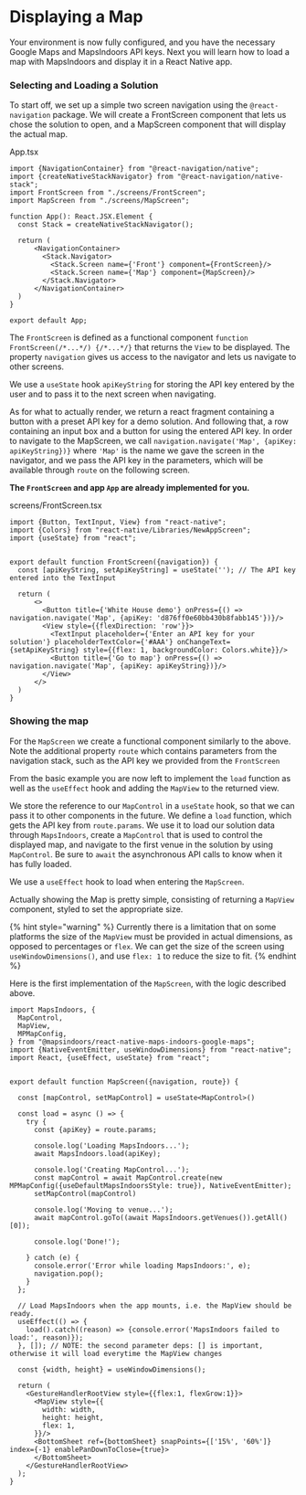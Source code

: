# Displaying a Map

Your environment is now fully configured, and you have the necessary Google Maps and MapsIndoors API keys. Next you will learn how to load a map with MapsIndoors and display it in a React Native app.

### Selecting and Loading a Solution[​](https://docs.mapsindoors.com/getting-started/React%20Native/display-a-map#selecting-and-loading-a-solution) <a href="#selecting-and-loading-a-solution" id="selecting-and-loading-a-solution"></a>

To start off, we set up a simple two screen navigation using the `@react-navigation` package. We will create a FrontScreen component that lets us chose the solution to open, and a MapScreen component that will display the actual map.

App.tsx

```tsx
import {NavigationContainer} from "@react-navigation/native";
import {createNativeStackNavigator} from "@react-navigation/native-stack";
import FrontScreen from "./screens/FrontScreen";
import MapScreen from "./screens/MapScreen";

function App(): React.JSX.Element {
  const Stack = createNativeStackNavigator();

  return (
      <NavigationContainer>
        <Stack.Navigator>
          <Stack.Screen name={'Front'} component={FrontScreen}/>
          <Stack.Screen name={'Map'} component={MapScreen}/>
        </Stack.Navigator>
      </NavigationContainer>
  )
}

export default App;
```

The `FrontScreen` is defined as a functional component `function FrontScreen(/*...*/) {/*...*/}` that returns the `View` to be displayed. The property `navigation` gives us access to the navigator and lets us navigate to other screens.

We use a `useState` hook `apiKeyString` for storing the API key entered by the user and to pass it to the next screen when navigating.

As for what to actually render, we return a react fragment containing a button with a preset API key for a demo solution. And following that, a row containing an input box and a button for using the entered API key. In order to navigate to the MapScreen, we call `navigation.navigate('Map', {apiKey: apiKeyString})}` where `'Map'` is the name we gave the screen in the navigator, and we pass the API key in the parameters, which will be available through `route` on the following screen.

**The `FrontScreen` and app `App` are already implemented for you.**

screens/FrontScreen.tsx

```tsx
import {Button, TextInput, View} from "react-native";
import {Colors} from "react-native/Libraries/NewAppScreen";
import {useState} from "react";


export default function FrontScreen({navigation}) {
  const [apiKeyString, setApiKeyString] = useState(''); // The API key entered into the TextInput

  return (
      <>
        <Button title={'White House demo'} onPress={() => navigation.navigate('Map', {apiKey: 'd876ff0e60bb430b8fabb145'})}/>
        <View style={{flexDirection: 'row'}}>
          <TextInput placeholder={'Enter an API key for your solution'} placeholderTextColor={'#AAA'} onChangeText={setApiKeyString} style={{flex: 1, backgroundColor: Colors.white}}/>
          <Button title={'Go to map'} onPress={() => navigation.navigate('Map', {apiKey: apiKeyString})}/>
        </View>
      </>
  )
}
```

### Showing the map[​](https://docs.mapsindoors.com/getting-started/React%20Native/display-a-map#showing-the-map) <a href="#showing-the-map" id="showing-the-map"></a>

For the `MapScreen` we create a functional component similarly to the above. Note the additional property `route` which contains parameters from the navigation stack, such as the API key we provided from the `FrontScreen`

From the basic example you are now left to implement the `load` function as well as the `useEffect` hook and adding the `MapView` to the returned view.

We store the reference to our `MapControl` in a `useState` hook, so that we can pass it to other components in the future. We define a `load` function, which gets the API key from `route.params`. We use it to load our solution data through `MapsIndoors`, create a `MapControl` that is used to control the displayed map, and navigate to the first venue in the solution by using `MapControl`. Be sure to `await` the asynchronous API calls to know when it has fully loaded.

We use a `useEffect` hook to load when entering the `MapScreen`.

Actually showing the Map is pretty simple, consisting of returning a `MapView` component, styled to set the appropriate size.

{% hint style="warning" %}
Currently there is a limitation that on some platforms the size of the `MapView` must be provided in actual dimensions, as opposed to percentages or `flex`. We can get the size of the screen using `useWindowDimensions()`, and use `flex: 1` to reduce the size to fit.
{% endhint %}

Here is the first implementation of the `MapScreen`, with the logic described above.

```tsx
import MapsIndoors, {
  MapControl,
  MapView,
  MPMapConfig,
} from "@mapsindoors/react-native-maps-indoors-google-maps";
import {NativeEventEmitter, useWindowDimensions} from "react-native";
import React, {useEffect, useState} from "react";


export default function MapScreen({navigation, route}) {

  const [mapControl, setMapControl] = useState<MapControl>()

  const load = async () => {
    try {
      const {apiKey} = route.params;

      console.log('Loading MapsIndoors...');
      await MapsIndoors.load(apiKey);

      console.log('Creating MapControl...');
      const mapControl = await MapControl.create(new MPMapConfig({useDefaultMapsIndoorsStyle: true}), NativeEventEmitter);
      setMapControl(mapControl)

      console.log('Moving to venue...');
      await mapControl.goTo((await MapsIndoors.getVenues()).getAll()[0]);

      console.log('Done!');

    } catch (e) {
      console.error('Error while loading MapsIndoors:', e);
      navigation.pop();
    }
  };

  // Load MapsIndoors when the app mounts, i.e. the MapView should be ready.
  useEffect(() => {
    load().catch((reason) => {console.error('MapsIndoors failed to load:', reason)});
  }, []); // NOTE: the second parameter deps: [] is important, otherwise it will load everytime the MapView changes

  const {width, height} = useWindowDimensions();

  return (
    <GestureHandlerRootView style={{flex:1, flexGrow:1}}>
      <MapView style={{
        width: width,
        height: height,
        flex: 1,
      }}/>
      <BottomSheet ref={bottomSheet} snapPoints={['15%', '60%']} index={-1} enablePanDownToClose={true}>
      </BottomSheet>
    </GestureHandlerRootView>
  );
}
```

